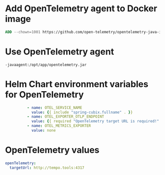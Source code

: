 # Add OpenTelemetry agent to Docker image

```dockerfile
ADD --chown=1001 https://github.com/open-telemetry/opentelemetry-java-instrumentation/releases/download/v1.20.2/opentelemetry-javaagent.jar opentelemetry.jar
```

# Use OpenTelemetry agent

```shell
-javaagent:/opt/app/opentelemetry.jar
```

# Helm Chart environment variables for OpenTelemetry

```yaml
          - name: OTEL_SERVICE_NAME
            value: {{ include "spring-cubix.fullname" . }}
          - name: OTEL_EXPORTER_OTLP_ENDPOINT
            value: {{ required "OpenTelemetry target URL is required!" .Values.openTelemetry.targetUrl }}
          - name: OTEL_METRICS_EXPORTER
            value: none
```

# OpenTelemetry values

```yaml
openTelemetry:
  targetUrl: http://tempo.tools:4317
```
